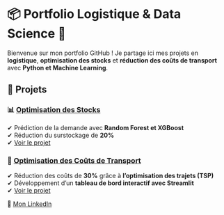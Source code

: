 # 📦 Portfolio Logistique & Data Science 🚀  

Bienvenue sur mon portfolio GitHub ! Je partage ici mes projets en **logistique**, **optimisation des stocks** et **réduction des coûts de transport** avec **Python et Machine Learning**.  

## 📌 Projets  

### 📊 [Optimisation des Stocks](./optimisation-stocks/)  
✔ Prédiction de la demande avec **Random Forest et XGBoost**  
✔ Réduction du surstockage de **20%**  
✔ [Voir le projet](./optimisation-stocks/)  

### 🚛 [Optimisation des Coûts de Transport](./optimisation-transport/)  
✔ Réduction des coûts de **30%** grâce à **l’optimisation des trajets (TSP)**  
✔ Développement d’un **tableau de bord interactif avec Streamlit**  
✔ [Voir le projet](./optimisation-transport/)  

🔗 [Mon LinkedIn](www.linkedin.com/in/hakim-fellah-82b468289/)  
